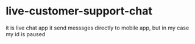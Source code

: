 # live-customer-support-chat
it is live chat app
it send messsges directly to mobile app, but in my case my id is paused
